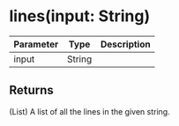 # lines(input: String)

| Parameter | Type   | Description |
| --------- | ------ | ----------- |
| input     | String |             |

## Returns

(List) A list of all the lines in the given string.
